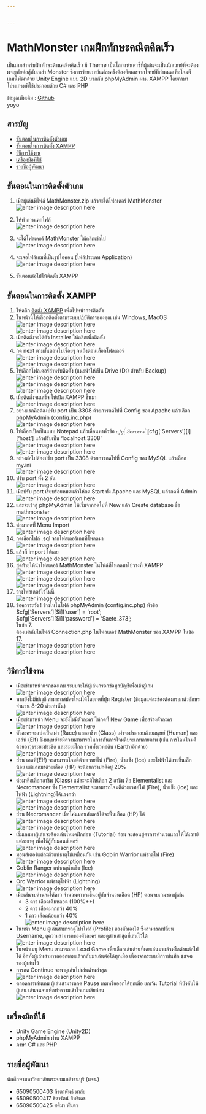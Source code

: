 ```yaml
---


---
```


<h1 id="mathmonster-เกมฝึกทักษะคณิตคิดเร็ว">MathMonster เกมฝึกทักษะคณิตคิดเร็ว</h1>
<p>เป็นเกมสำหรับฝึกทักษะด้านคณิตคิดเร็ว มี Theme เป็นโลกแฟนตาซีที่ผู้เล่นจะเป็นนักเวทย์ที่จะต้องผจญภัยต่อสู้กับเหล่า Monster ซึ่งการร่ายเวทย์แต่ละครั้งต้องคิดเลขจากโจทย์ที่กำหนดเพื่อโจมตี<br>
เกมนี้พัฒาด้วย Unity Engine แบบ 2D บวกกับ phpMyAdmin ผ่าน XAMPP โดยภาษาโปรแกรมที่ใช้ประกอบด้วย C# และ PHP</p>
<p>ข้อมูลเพิ่มเติม : <a href="https://github.com/DisLife373/mathmonster-css232.git">Github</a><br>
yoyo</p>
<h2 id="สารบัญ">สารบัญ</h2>
<ul>
<li><a href="#%E0%B8%82%E0%B8%B1%E0%B9%89%E0%B8%99%E0%B8%95%E0%B8%AD%E0%B8%99%E0%B9%83%E0%B8%99%E0%B8%81%E0%B8%B2%E0%B8%A3%E0%B8%95%E0%B8%B4%E0%B8%94%E0%B8%95%E0%B8%B1%E0%B9%89%E0%B8%87%E0%B8%95%E0%B8%B1%E0%B8%A7%E0%B9%80%E0%B8%81%E0%B8%A1">ขั้นตอนในการติดตั้งตัวเกม</a></li>
<li><a href="#%E0%B8%82%E0%B8%B1%E0%B9%89%E0%B8%99%E0%B8%95%E0%B8%AD%E0%B8%99%E0%B9%83%E0%B8%99%E0%B8%81%E0%B8%B2%E0%B8%A3%E0%B8%95%E0%B8%B4%E0%B8%94%E0%B8%95%E0%B8%B1%E0%B9%89%E0%B8%87-xampp">ขั้นตอนในการติดตั้ง XAMPP</a></li>
<li><a href="#%E0%B8%A7%E0%B8%B4%E0%B8%98%E0%B8%B5%E0%B8%81%E0%B8%B2%E0%B8%A3%E0%B9%83%E0%B8%8A%E0%B9%89%E0%B8%87%E0%B8%B2%E0%B8%99">วิธีการใช้งาน</a></li>
<li><a href="#%E0%B9%80%E0%B8%84%E0%B8%A3%E0%B8%B7%E0%B9%88%E0%B8%AD%E0%B8%87%E0%B8%A1%E0%B8%B7%E0%B8%AD%E0%B8%97%E0%B8%B5%E0%B9%88%E0%B9%83%E0%B8%8A%E0%B9%89">เครื่องมือที่ใช้</a></li>
<li><a href="#%E0%B8%A3%E0%B8%B2%E0%B8%A2%E0%B8%8A%E0%B8%B7%E0%B9%88%E0%B8%AD%E0%B8%9C%E0%B8%B9%E0%B9%89%E0%B8%9E%E0%B8%B1%E0%B8%92%E0%B8%99%E0%B8%B2">รายชื่อผู้พัฒนา</a></li>
</ul>
<h2 id="ขั้นตอนในการติดตั้งตัวเกม">ขั้นตอนในการติดตั้งตัวเกม</h2>
<ol>
<li>
<p>เมื่อผู้เล่นมีไฟล์ MathMonster.zip แล้วจะได้โฟลเดอร์ MathMonster<br>
<img src="https://media.discordapp.net/attachments/1153321396043272202/1185119162012549160/rm1.png?ex=658e733a&amp;is=657bfe3a&amp;hm=98fc3303941fa29ae2c4d31c33b78bd68c587775e65a81ed1b6cbdfb4eed5216&amp;=&amp;format=webp&amp;quality=lossless" alt="enter image description here"></p>
</li>
<li>
<p>ให้ทำการแตกไฟล์<br>
<img src="https://cdn.discordapp.com/attachments/1153321396043272202/1185119162280968212/rm2.png?ex=658e733a&amp;is=657bfe3a&amp;hm=8df646654118c1154deb7419b5e3ec473388110a9ff6969ff60d2a9eeb42be12&amp;" alt="enter image description here"></p>
</li>
<li>
<p>จะได้โฟลเดอร์ MathMonster ให้คลิกเข้าไป<br>
<img src="https://media.discordapp.net/attachments/1153321396043272202/1185119162532630608/rm3.png?ex=658e733a&amp;is=657bfe3a&amp;hm=a27947968212af456dbadad0f1c19d1e975e8683b85bf712e4c903bba4841cec&amp;=&amp;format=webp&amp;quality=lossless" alt="enter image description here"></p>
</li>
<li>
<p>จะเจอไฟล์เกมที่เป็นรูปไอคอน (ไฟล์ประเภท Application)<br>
<img src="https://media.discordapp.net/attachments/1153321396043272202/1185123993276133417/rm4.png?ex=658e77ba&amp;is=657c02ba&amp;hm=e891dabd3511eb455c35d8561dc8225c35369c787a7c1a9daeee4aeb413eb099&amp;=&amp;format=webp&amp;quality=lossless" alt="enter image description here"></p>
</li>
<li>
<p>ขั้นตอนต่อไปให้ติดตั้ง XAMPP</p>
</li>
</ol>
<h2 id="ขั้นตอนในการติดตั้ง-xampp">ขั้นตอนในการติดตั้ง XAMPP</h2>
<ol>
<li>ให้คลิก <a href="https://www.apachefriends.org/download.html">ติดตั้ง XAMPP</a> เพื่อไปหน้าการติดตั้ง</li>
<li>ในหน้านี้ให้เลือกติดตั้งตามระบบปฎิบัติการของคุณ เช่น Windows, MacOS<br>
<img src="https://media.discordapp.net/attachments/1153321396043272202/1185123992978341938/rm5.png?ex=658e77ba&amp;is=657c02ba&amp;hm=fe7fa4f7d582e6506ef70592e48762a9069a07cb053e05ddf70274515c7654a3&amp;=&amp;format=webp&amp;quality=lossless" alt="enter image description here"><br>
<img src="https://media.discordapp.net/attachments/1153321396043272202/1185123992751853618/rm6.png?ex=658e77ba&amp;is=657c02ba&amp;hm=feeba084e020006e8410b480808d05240379eb325aefc6412994d5002c5357e0&amp;=&amp;format=webp&amp;quality=lossless" alt="enter image description here"></li>
<li>เมื่อติดตั้งจะได้ตัว Installer ให้คลิกเพื่อติดตั้ง<br>
<img src="https://media.discordapp.net/attachments/1153321396043272202/1185125209607503932/rm7.png?ex=658e78dc&amp;is=657c03dc&amp;hm=cacf3a06c954951155ad2c1fdccb6bb713560b01c926cb4bab0d16d4273d3031&amp;=&amp;format=webp&amp;quality=lossless" alt="enter image description here"></li>
<li>กด next ตามขั้นตอนไปเรื่อยๆ จนถึงตอนเลือกโฟลเดอร์<br>
<img src="https://media.discordapp.net/attachments/1153321396043272202/1185128352781176863/rm8.png?ex=658e7bc9&amp;is=657c06c9&amp;hm=f3ae171abcaae2f2eedc6af56b522eb783f97459e64ace3f5cd2b942056c5a80&amp;=&amp;format=webp&amp;quality=lossless" alt="enter image description here"><br>
<img src="https://media.discordapp.net/attachments/1153321396043272202/1185128352546291763/rm9.png?ex=658e7bc9&amp;is=657c06c9&amp;hm=95ed03d5f409c635c3999a258df1c835ee3c30a4d4cc342a173b21c085c57faa&amp;=&amp;format=webp&amp;quality=lossless" alt="enter image description here"></li>
<li>ให้เลือกโฟลเดอร์สำหรับติดตั้ง (แนะนำให้เป็น Drive (D:) สำหรับ Backup)<br>
<img src="https://media.discordapp.net/attachments/1153321396043272202/1185128352303034438/rm10.png?ex=658e7bc9&amp;is=657c06c9&amp;hm=dd85e25a3eb6d41016cfe5353e374239e2b47586982be5201ff67f4df61fdf45&amp;=&amp;format=webp&amp;quality=lossless" alt="enter image description here"><br>
<img src="https://media.discordapp.net/attachments/1153321396043272202/1185128352047173682/rm11.png?ex=658e7bc9&amp;is=657c06c9&amp;hm=1c2db935d579962b5b5d8de2142f31345292becf158ee11b8a2cf63e9ff42a65&amp;=&amp;format=webp&amp;quality=lossless" alt="enter image description here"><br>
<img src="https://media.discordapp.net/attachments/1153321396043272202/1185128351787122688/rm12.png?ex=658e7bc9&amp;is=657c06c9&amp;hm=4b24f253a8392eea5110fc881485593aa1537f9f76b3450fdde99edca4c8d4ca&amp;=&amp;format=webp&amp;quality=lossless" alt="enter image description here"></li>
<li>เมื่อติดตั้งจนเสร็จ ให้เปิด XAMPP ขึ้นมา<br>
<img src="https://cdn.discordapp.com/attachments/1153321396043272202/1185131320712642641/rm13.png?ex=658e7e8d&amp;is=657c098d&amp;hm=f0b783ba77699bf83b6f8f8ac75d3bdea979f130add0e7153e9ebec7d6a13339&amp;" alt="enter image description here"></li>
<li>อย่างแรกคือต้องปรับ port เป็น 3308 ด้วยการกดไปที่ Config ของ Apache แล้วเลือก phpMyAdmin (config.inc.php)<br>
<img src="https://media.discordapp.net/attachments/1153321396043272202/1185132503170814043/rm14.png?ex=658e7fa7&amp;is=657c0aa7&amp;hm=4868491c84a6febf98e414619776dd0bfdedc5040e8810befa182ba8b792a5c1&amp;=&amp;format=webp&amp;quality=lossless" alt="enter image description here"></li>
<li>ให้เลือกเปิดเป็นแบบ Notepad แล้วเลื่อนหาหัวข้อ <span class="katex--inline"><span class="katex"><span class="katex-mathml"><math xmlns="http://www.w3.org/1998/Math/MathML"><semantics><mrow><mi>c</mi><mi>f</mi><mi>g</mi><msup><mo stretchy="false">[</mo><mo mathvariant="normal" lspace="0em" rspace="0em">′</mo></msup><mi>S</mi><mi>e</mi><mi>r</mi><mi>v</mi><mi>e</mi><mi>r</mi><msup><mi>s</mi><mo mathvariant="normal" lspace="0em" rspace="0em">′</mo></msup><mo stretchy="false">]</mo><mo stretchy="false">[</mo></mrow><annotation encoding="application/x-tex">cfg['Servers'][</annotation></semantics></math></span><span class="katex-html" aria-hidden="true"><span class="base"><span class="strut" style="height: 1.00189em; vertical-align: -0.25em;"></span><span class="mord mathnormal">c</span><span class="mord mathnormal" style="margin-right: 0.10764em;">f</span><span class="mord mathnormal" style="margin-right: 0.03588em;">g</span><span class="mopen"><span class="mopen">[</span><span class="msupsub"><span class="vlist-t"><span class="vlist-r"><span class="vlist" style="height: 0.751892em;"><span class="" style="top: -3.063em; margin-right: 0.05em;"><span class="pstrut" style="height: 2.7em;"></span><span class="sizing reset-size6 size3 mtight"><span class="mord mtight"><span class="mord mtight">′</span></span></span></span></span></span></span></span></span><span class="mord mathnormal" style="margin-right: 0.05764em;">S</span><span class="mord mathnormal" style="margin-right: 0.02778em;">er</span><span class="mord mathnormal" style="margin-right: 0.03588em;">v</span><span class="mord mathnormal" style="margin-right: 0.02778em;">er</span><span class="mord"><span class="mord mathnormal">s</span><span class="msupsub"><span class="vlist-t"><span class="vlist-r"><span class="vlist" style="height: 0.751892em;"><span class="" style="top: -3.063em; margin-right: 0.05em;"><span class="pstrut" style="height: 2.7em;"></span><span class="sizing reset-size6 size3 mtight"><span class="mord mtight"><span class="mord mtight">′</span></span></span></span></span></span></span></span></span><span class="mclose">]</span><span class="mopen">[</span></span></span></span></span>i][‘host’] แล้วปรับเป็น ‘localhost:3308’<br>
<img src="https://media.discordapp.net/attachments/1153321396043272202/1185132503481188352/rm15.png?ex=658e7fa7&amp;is=657c0aa7&amp;hm=d34b5b4964e442f48c29fcb63af18ac975e06f766770c51651a882c80f732fdb&amp;=&amp;format=webp&amp;quality=lossless" alt="enter image description here"><br>
<img src="https://media.discordapp.net/attachments/1153321396043272202/1185133378547236894/rm16.png?ex=658e8078&amp;is=657c0b78&amp;hm=3d5d65b5bdbc34d735f3eeaef801773dcd809c8528d0b173cfd7289f075e7656&amp;=&amp;format=webp&amp;quality=lossless" alt="enter image description here"></li>
<li>อย่างต่อไปต้องปรับ port เป็น 3308 ด้วยการกดไปที่ Config ของ MySQL แล้วเลือก my.ini<br>
<img src="https://cdn.discordapp.com/attachments/1153321396043272202/1185137393632809020/rm17.png?ex=658e8435&amp;is=657c0f35&amp;hm=1312b7623d2c8f7f95f47b49d31281921bd93301ee205f8ba2dd6af1a0ee1feb&amp;" alt="enter image description here"></li>
<li>ปรับ port ทั้ง 2 อัน<br>
<img src="https://media.discordapp.net/attachments/1153321396043272202/1185144802333958224/rm18.png?ex=658e8b1b&amp;is=657c161b&amp;hm=e6b08ca882e020b9def9a1aee94c7c3d4563c59ed982a1a61968639b95e5f655&amp;=&amp;format=webp&amp;quality=lossless" alt="enter image description here"></li>
<li>เมื่อปรับ port เรียบร้อยหมดแล้วให้กด Start ทั้ง Apache และ MySQL แล้วกดที่ Admin<br>
<img src="https://media.discordapp.net/attachments/1153321396043272202/1185150999502000168/rm23.png?ex=658e90e1&amp;is=657c1be1&amp;hm=568e89290640487ac79a21730f28f68b1412925c389208cb2b70a75d978455a1&amp;=&amp;format=webp&amp;quality=lossless" alt="enter image description here"></li>
<li>และจะเข้าสู่ phpMyAdmin ให้เริ่มจากกดไปที่ New แล้ว Create database ชื่อ mathmonster<br>
<img src="https://cdn.discordapp.com/attachments/1153321396043272202/1185150388656160788/rm19.png?ex=658e904f&amp;is=657c1b4f&amp;hm=77f6e554124bbbed3d341c05a9f74fdf4576c19bbc0461564dc6a6f714fb865c&amp;" alt="enter image description here"></li>
<li>ต่อมากดที่่ Menu Import<br>
<img src="https://media.discordapp.net/attachments/1153321396043272202/1185150388949766194/rm20.png?ex=658e904f&amp;is=657c1b4f&amp;hm=7d1ce627f58dfb6252b389942665dfe4e57b2291937bff80de3ab055529fa231&amp;=&amp;format=webp&amp;quality=lossless&amp;width=1176&amp;height=676" alt="enter image description here"></li>
<li>กดเลือกไฟล์ .sql จากโฟลเดอร์เกมที่โหลดมา<br>
<img src="https://cdn.discordapp.com/attachments/1153321396043272202/1185150389201420308/rm21.png?ex=658e904f&amp;is=657c1b4f&amp;hm=4498f9209285b5c8bb60b568ff54e38c4a064bfa43559ddda9935253bc9f763a&amp;" alt="enter image description here"></li>
<li>แล้วก็ import ได้เลย<br>
<img src="https://media.discordapp.net/attachments/1153321396043272202/1185150389457268757/rm22.png?ex=658e904f&amp;is=657c1b4f&amp;hm=5bcc421228b970231735b9c9b3387a108a4111b0736ab91c0bbc0c87ccbefd6c&amp;=&amp;format=webp&amp;quality=lossless&amp;width=1070&amp;height=676" alt="enter image description here"></li>
<li>สุดท้ายให้นำโฟลเดอร์ MathMonster ในไฟล์ที่โหลดมาไปวางที่ XAMPP<br>
<img src="https://media.discordapp.net/attachments/1153321396043272202/1185153372127514644/rm24.png?ex=658e9317&amp;is=657c1e17&amp;hm=0af377e89dde78a73ebb7784c3674928cb9aef5ae90458ad4037d3a66d20bf16&amp;=&amp;format=webp&amp;quality=lossless" alt="enter image description here"><br>
<img src="https://media.discordapp.net/attachments/1153321396043272202/1185153371867455568/rm25.png?ex=658e9316&amp;is=657c1e16&amp;hm=f998be273dd65a99fb98cfafc4dfbf9a96a7262723c60a6188d095cc396db8f1&amp;=&amp;format=webp&amp;quality=lossless" alt="enter image description here"><br>
<img src="https://media.discordapp.net/attachments/1153321396043272202/1185153371640975430/rm26.png?ex=658e9316&amp;is=657c1e16&amp;hm=03e67a016ffff20c47f90b6b4fca4156ad9be120841cc76f1570f1d5ce67ee1c&amp;=&amp;format=webp&amp;quality=lossless" alt="enter image description here"></li>
<li>วางโฟลเดอร์ไว้ในนี้<br>
<img src="https://media.discordapp.net/attachments/1153321396043272202/1185153371334778910/rm27.png?ex=658e9316&amp;is=657c1e16&amp;hm=21b780ee2697e73c78846d919162bdfd64f8396274d78c175319e44ebf0e5669&amp;=&amp;format=webp&amp;quality=lossless" alt="enter image description here"></li>
<li>ข้อควรระวัง ! ข้างในในไฟล์ phpMyAdmin (config.inc.php) หัวข้อ<br>
$cfg[‘Servers’][$i][‘user’] = ‘root’;<br>
$cfg[‘Servers’][$i][‘password’] = ‘Saete_373’;<br>
ในข้อ 7.<br>
ต้องเท่ากับในไฟล์ Connection.php ในโฟลเดอร์ MathMonster ของ XAMPP ในข้อ 17.<br>
<img src="https://media.discordapp.net/attachments/1153321396043272202/1185155217549951067/image.png?ex=658e94ce&amp;is=657c1fce&amp;hm=c55804730c4b0f240a6489df8020bdbc992d2b1dbf54a7bf0167274efbe09698&amp;=&amp;format=webp&amp;quality=lossless" alt="enter image description here"><br>
<img src="https://media.discordapp.net/attachments/1153321396043272202/1185156589762646096/rm28.png?ex=658e9616&amp;is=657c2116&amp;hm=179ccd6ef6684cbbe42668e4928595b3da09d1b97063239a4eaa1427d3533b35&amp;=&amp;format=webp&amp;quality=lossless" alt="enter image description here"></li>
</ol>
<h2 id="วิธีการใช้งาน">วิธีการใช้งาน</h2>
<ul>
<li>เมื่อเข้ามาหน้าแรกของเกม ระบบจะให้ผู้เล่นกรอกข้อมูลบัญชีเพื่อเข้าสู่เกม<br>
<img src="https://cdn.discordapp.com/attachments/1153321396043272202/1185167117713145957/mm2.png?ex=658e9fe4&amp;is=657c2ae4&amp;hm=4075666de5955cd95049c6e97afe2372d0d89202a0433324013bebf33658ba96&amp;" alt="enter image description here"></li>
<li>หากยังไม่มีบัญชี สามารถสมัครใหม่ได้โดยกดที่ปุ่ม Register (ข้อมูลแต่ละช่องต้องกรอกตัวอักษรจำนวน 8-20 ตัวเท่านั้น)<br>
<img src="https://cdn.discordapp.com/attachments/1153321396043272202/1185167118405218404/mm1.png?ex=658e9fe4&amp;is=657c2ae4&amp;hm=c3925e9e93a809455ad6659261845a7d7f53afcfd986354bdd117487f8bf355c&amp;" alt="enter image description here"></li>
<li>เมื่อเข้ามาหน้า Menu จะยังไม่มีตัวละคร ให้กดที่ New Game เพื่อสร้างตัวละคร<br>
<img src="https://cdn.discordapp.com/attachments/1153321396043272202/1185168668599009310/mm22.png?ex=658ea155&amp;is=657c2c55&amp;hm=ec80f7a98b0e96c14d0696f597c5e4fe2ccea24120eea822da8e651e086de156&amp;" alt="enter image description here"></li>
<li>ตัวละครจะแบ่งเป็นเผ่า (Race) และอาชีพ (Class) เผ่าจะประกอบด้วยมนุษย์ (Human) และ เอล์ฟ (Elf) ซึ่งมนุษย์จะมีความสามารถในการกันการโจมตีประเภทกายภาพ (เช่น การโดนโจมตีด้วยอาวุธระยะประชิด และระยะไกล รวมทั้งเวทย์ดิน (Earth)อีกด้วย)<br>
<img src="https://cdn.discordapp.com/attachments/1153321396043272202/1185166527964659732/mm4.png?ex=658e9f57&amp;is=657c2a57&amp;hm=a6b1ffc24861205f9bfb00b39dc3669878b625f3f3b052307591606121f0da0c&amp;" alt="enter image description here"></li>
<li>ส่วน เอลฟ์(Elf) จะสามารถโจมตีด้วยเวทย์ไฟ (Fire), น้ำแข็ง (Ice) และไฟฟ้าได้แรงขึ้นเล็กน้อย แต่แลกมาด้วยเลือด (HP) จะน้อยกว่าปกติอยู่ 20%<br>
<img src="https://cdn.discordapp.com/attachments/1153321396043272202/1185166528321163294/mm19.png?ex=658e9f57&amp;is=657c2a57&amp;hm=8def4552d067461b631b5c5c3053c75c8e33cb77a0e6f917278cdfd338ebf2fc&amp;" alt="enter image description here"></li>
<li>ต่อมาคือเลือกอาชีพ (Class) แต่ละจะมีให้เลือก 2 อาชีพ คือ Elementalist และ Necromancer ซึ่ง Elementalist จะสามารถโจมตีด้วยเวทย์ไฟ (Fire), น้ำแข็ง (Ice) และไฟฟ้า (Lightning)ได้แรงกว่า<br>
<img src="https://cdn.discordapp.com/attachments/1153321396043272202/1185166528707051652/mm5.png?ex=658e9f57&amp;is=657c2a57&amp;hm=60ad49f85afa1a6b544755d7336f817ab957247acaf1d879fe581d497669e98a&amp;" alt="enter image description here"><br>
<img src="https://cdn.discordapp.com/attachments/1153321396043272202/1185166529550090270/mm20.png?ex=658e9f57&amp;is=657c2a57&amp;hm=5d1fd0017d28ad9472acf2cf15470c67cb975420f7e1a86fdc6403806a15bd2c&amp;" alt="enter image description here"></li>
<li>ส่วน Necromancer เมื่อโค่นมอนส์เตอร์ได้จะฟื้นเลือด (HP) ได้<br>
<img src="https://media.discordapp.net/attachments/1153321396043272202/1185166529218744350/mm9.png?ex=658e9f57&amp;is=657c2a57&amp;hm=95c1915f6f988055ee61cfdedecfece8b9787aea9da4b3baf9d28f30544e64f2&amp;=&amp;format=webp&amp;quality=lossless&amp;width=1203&amp;height=675" alt="enter image description here"><br>
<img src="https://media.discordapp.net/attachments/1153321396043272202/1185166529906622504/mm21.png?ex=658e9f58&amp;is=657c2a58&amp;hm=e2853411fc1918a35da93c3794ea352d6fc72d0fb978b63e02f0ff8ff61089ec&amp;=&amp;format=webp&amp;quality=lossless" alt="enter image description here"></li>
<li>เริ่มเกมมาผู้เล่นจะต้องเล่นโหมดฝึกสอน (Tutorial) ก่อน จะสอนสูตรการคำนวณเลขให้ได้เวทย์แต่ละธาตุ เพื่อใช้สู้กับมอนส์เตอร์<br>
<img src="https://cdn.discordapp.com/attachments/1153321396043272202/1185168670075392010/mm6.png?ex=658ea156&amp;is=657c2c56&amp;hm=a241259a0da3c3b33936a9508b49f9a7c421c72941409e163696170f709dd2d5&amp;" alt="enter image description here"></li>
<li>มอนส์เตอร์แต่ละตัวแพ้ธาตุไม่เหมือนกัน เช่น Goblin Warrior แพ้ธาตุไฟ (Fire)<br>
<img src="https://media.discordapp.net/attachments/1153321396043272202/1185170039339499580/mm24.png?ex=658ea29c&amp;is=657c2d9c&amp;hm=b161797abb7b07882f2dd53b4fac21783433e70abb2b87ba2252a2bbf66a2985&amp;=&amp;format=webp&amp;quality=lossless" alt="enter image description here"></li>
<li>Goblin Ranger แพ้ธาตุน้ำแข็ง (Ice)<br>
<img src="https://media.discordapp.net/attachments/1153321396043272202/1185170039649861632/mm25.png?ex=658ea29c&amp;is=657c2d9c&amp;hm=3b3017fdd66d36b8b222f02c7d34246206be0a6b7e2c40aa447be26b2ff14a97&amp;=&amp;format=webp&amp;quality=lossless" alt="enter image description here"></li>
<li>Orc Warrior แพ้ธาตุไฟฟ้า (Lightning)<br>
<img src="https://media.discordapp.net/attachments/1153321396043272202/1185170039888949309/mm26.png?ex=658ea29c&amp;is=657c2d9c&amp;hm=02357ac160b45c84281df3a78c9782032a1c12537426d887f87a29964e0afbdc&amp;=&amp;format=webp&amp;quality=lossless" alt="enter image description here"></li>
<li>เมื่อเล่นจบด่านจะได้ดาว จำนวนดาวจะขึ้นอยู่กับจำนวนเลือด (HP) ตอนจบเกมของผู้เล่น
<ul>
<li>3 ดาว เลือดเต็มหลอด (100%++)</li>
<li>2 ดาว เลือดมากกว่า 40%</li>
<li>1 ดาว เลือดน้อยกว่า 40%<br>
<img src="https://media.discordapp.net/attachments/1153321396043272202/1185172277789204582/mm28.png?ex=658ea4b2&amp;is=657c2fb2&amp;hm=e09bd9d6e10cfb815eec7f2060e0b53185eeeec93ff112f5887ff7685e624805&amp;=&amp;format=webp&amp;quality=lossless" alt="enter image description here"></li>
</ul>
</li>
<li>ในหน้า Menu ผู้เล่นสามารถดูโปรไฟล์ (Profile) ของตัวเองได้ ซึ่งสามารถเปลี่ยน Username, ดูความสามารถของตัวละคร และดูด่านล่าสุดที่เล่นไว้ได้<br>
<img src="https://cdn.discordapp.com/attachments/1153321396043272202/1185168669010038835/mm9.png?ex=658ea156&amp;is=657c2c56&amp;hm=7141bd816377646671b1a32c0e47f28c07b59c08787fd4c0cf13211b018a118e&amp;" alt="enter image description here"></li>
<li>ในหน้าเมนู Menu สามารถกด Load Game เพื่อเลือกเล่นด่านที่เคยเล่นมาแล้วหรือด่านต่อไปได้ อีกทั้งผู้เล่นสามารถออกเกมแล้วกลับมาเล่นต่อได้ทุกเมื่อ เนื่องจากระบบมีการบันทึก save ของผู้เล่นไว้</li>
<li>การกด Continue จะพาผูเล่นไปเล่นด่านล่าสุด<br>
<img src="https://cdn.discordapp.com/attachments/1153321396043272202/1185168670448689222/mm23.png?ex=658ea156&amp;is=657c2c56&amp;hm=907b27ebf46fc3544f4041c8804bdbad3d99899e4debc58ef478f19620336240&amp;" alt="enter image description here"></li>
<li>ตลอดการเล่นเกม ผู้เล่นสามารถกด Pause เกมหรือออกได้ทุกเมื่อ ยกเว้น Tutorial ที่บังคับให้ผู้เล่น เล่นจนจบเพื่อทำความเข้าใจเกมเสียก่อน<br>
<img src="https://media.discordapp.net/attachments/1153321396043272202/1185170040304189480/mm27.png?ex=658ea29d&amp;is=657c2d9d&amp;hm=8730eb00fcaa49d5c35bc968ede41ab49265d37949380d8bc1b39b42b59db1ee&amp;=&amp;format=webp&amp;quality=lossless&amp;width=1215&amp;height=676" alt="enter image description here"></li>
</ul>
<h2 id="เครื่องมือที่ใช้">เครื่องมือที่ใช้</h2>
<ul>
<li>Unity Game Engine (Unity2D)</li>
<li>phpMyAdmin ผ่าน XAMPP</li>
<li>ภาษา C# และ PHP</li>
</ul>
<h2 id="รายชื่อผู้พัฒนา">รายชื่อผู้พัฒนา</h2>
<p>นักศึกษามหาวิทยาลัยพระจอมเกล้าธนบุรี (มจธ.)</p>
<ul>
<li>65090500403 กีรตาพันธ์ มาลัย</li>
<li>65090500417 ธิดารัตน์ สิทธิเดช</li>
<li>65090500425 ศศิมา พันตา</li>
</ul>

